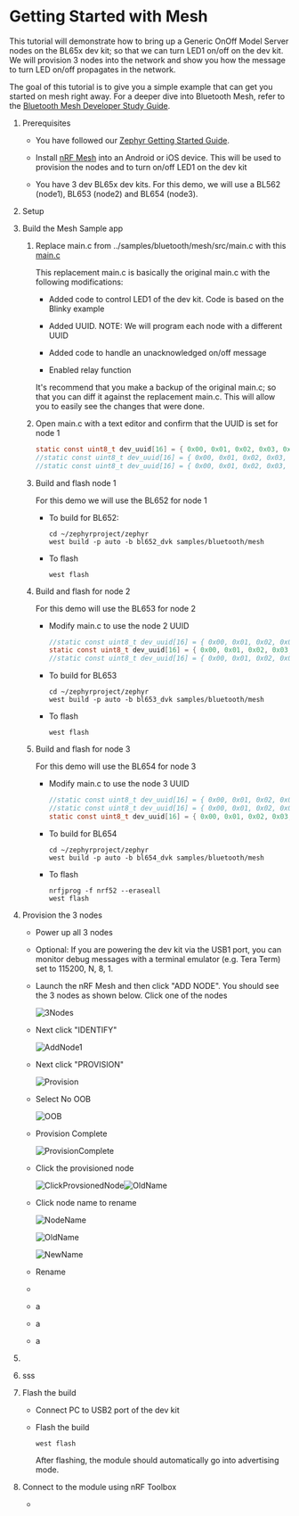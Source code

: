 # Getting Started with Mesh

This tutorial will demonstrate how to bring up a Generic OnOff Model Server nodes on the BL65x dev kit; so that we can turn LED1 on/off on the dev kit. We will provision 3 nodes into the network and show you how the message to turn LED on/off propagates in the network.

The goal of this tutorial is to give you a simple example that can get you started on mesh right away. For a deeper dive into Bluetooth Mesh,  refer to the [Bluetooth Mesh Developer Study Guide](https://www.bluetooth.com/blog/bluetooth-mesh-developer-study-guide-v2-0/). 



1. Prerequisites

   - You have followed our [Zephyr Getting Started Guide](ubuntu.md).

   - Install [nRF Mesh](https://www.nordicsemi.com/Software-and-tools/Development-Tools/nRF-Mesh) into an Android or iOS device. This will be used to provision the nodes and to turn on/off LED1 on the dev kit

   - You have 3 dev BL65x dev kits. For this demo, we will use a BL562 (node1), BL653 (node2) and BL654 (node3).

     

2. Setup

   

3. Build the Mesh Sample app

   1. Replace main.c from ../samples/bluetooth/mesh/src/main.c with this [main.c](../src/mesh/main.c)

      This replacement main.c is basically the original main.c with the following modifications:

      - Added code to control LED1 of the dev kit. Code is based on the Blinky example

      - Added UUID. NOTE: We will program each node with a different UUID

      - Added code to handle an unacknowledged on/off message
      - Enabled relay function

      It's recommend that you make a backup of the original main.c; so that you can diff it against the replacement main.c. This will allow you to easily see the changes that were done.

   2. Open main.c with a text editor and confirm that the UUID is set for node 1

      ```c
      static const uint8_t dev_uuid[16] = { 0x00, 0x01, 0x02, 0x03, 0x04, 0x05, 0x06, 0x07, 0x08,0x09, 0x0A, 0x0B, 0x0C, 0x0D, 0x0E, 0x01 }; //use for node 1
      //static const uint8_t dev_uuid[16] = { 0x00, 0x01, 0x02, 0x03, 0x04, 0x05, 0x06, 0x07, 0x08,0x09, 0x0A, 0x0B, 0x0C, 0x0D, 0x0E, 0x02 }; //use for node 2
      //static const uint8_t dev_uuid[16] = { 0x00, 0x01, 0x02, 0x03, 0x04, 0x05, 0x06, 0x07, 0x08,0x09, 0x0A, 0x0B, 0x0C, 0x0D, 0x0E, 0x03 }; //use for node 3
      ```

      

   3. Build and flash node 1

      For this demo we will use the BL652 for node 1

      - To build for BL652:

        ```
        cd ~/zephyrproject/zephyr
        west build -p auto -b bl652_dvk samples/bluetooth/mesh 
        ```

      - To flash

        ```
        west flash
        ```

        

   4. Build and flash for node 2

      For this demo will use the BL653 for node 2

      - Modify main.c to use the node 2 UUID

        ```c
        //static const uint8_t dev_uuid[16] = { 0x00, 0x01, 0x02, 0x03, 0x04, 0x05, 0x06, 0x07, 0x08,0x09, 0x0A, 0x0B, 0x0C, 0x0D, 0x0E, 0x01 }; //use for node 1
        static const uint8_t dev_uuid[16] = { 0x00, 0x01, 0x02, 0x03, 0x04, 0x05, 0x06, 0x07, 0x08,0x09, 0x0A, 0x0B, 0x0C, 0x0D, 0x0E, 0x02 }; //use for node 2
        //static const uint8_t dev_uuid[16] = { 0x00, 0x01, 0x02, 0x03, 0x04, 0x05, 0x06, 0x07, 0x08,0x09, 0x0A, 0x0B, 0x0C, 0x0D, 0x0E, 0x03 }; //use for node 3
        ```

        

      - To build for BL653

        ```
        cd ~/zephyrproject/zephyr
        west build -p auto -b bl653_dvk samples/bluetooth/mesh 
        ```

      - To flash

        ```
        west flash
        ```

   5. Build and flash for node 3

      For this demo will use the BL654 for node 3

      - Modify main.c to use the node 3 UUID

        ```c
        //static const uint8_t dev_uuid[16] = { 0x00, 0x01, 0x02, 0x03, 0x04, 0x05, 0x06, 0x07, 0x08,0x09, 0x0A, 0x0B, 0x0C, 0x0D, 0x0E, 0x01 }; //use for node 1
        //static const uint8_t dev_uuid[16] = { 0x00, 0x01, 0x02, 0x03, 0x04, 0x05, 0x06, 0x07, 0x08,0x09, 0x0A, 0x0B, 0x0C, 0x0D, 0x0E, 0x02 }; //use for node 2
        static const uint8_t dev_uuid[16] = { 0x00, 0x01, 0x02, 0x03, 0x04, 0x05, 0x06, 0x07, 0x08,0x09, 0x0A, 0x0B, 0x0C, 0x0D, 0x0E, 0x03 }; //use for node 3
        ```

        

      - To build for BL654

        ```
        cd ~/zephyrproject/zephyr
        west build -p auto -b bl654_dvk samples/bluetooth/mesh 
        ```

      - To flash

        ```
        nrfjprog -f nrf52 --eraseall
        west flash
        ```

   

4. Provision the 3 nodes

   - Power up all 3 nodes
   
   - Optional: If you are powering the dev kit via the USB1 port, you can monitor debug messages with a terminal emulator (e.g. Tera Term) set to 115200, N, 8, 1. 
   
   - Launch the nRF Mesh and then click "ADD NODE". You should see the 3 nodes as shown below. Click one of the nodes
   
     ![3Nodes](../images/mesh/3Nodes.png)
   
     
   
   - Next click "IDENTIFY"
   
     ![AddNode1](../images/mesh/AddNode1.png)
   
   - Next click "PROVISION"
   
     ![Provision](../images/mesh/Provision.png)
   
   - Select No OOB
   
     ![OOB](C:\GitHub\Test\images\mesh\OOB.png)
   
   - Provision Complete
   
     ![ProvisionComplete](../images/mesh/ProvisionComplete.png)
   
   - Click the provisioned node
   
     ![ClickProvsionedNode](../images/mesh/ClickProvsionedNode.png)![OldName](C:\GitHub\Test\images\mesh\OldName.png)
   
   - Click node name to rename
   
     ![NodeName](../images/mesh/NodeName.png)
   
     
   
     ![OldName](../images/mesh/OldName.png)
   
     
   
     ![NewName](../images/mesh/NewName.png)
   
     
   
   - Rename
   
   - 
   
   - a
   
   - a
   
   - a



5. 

6. sss

7. Flash the build

   - Connect PC to USB2 port of the dev kit

   - Flash the build

     ```
     west flash
     ```

     After flashing, the module should automatically go into advertising mode.

     

8. Connect to the module using nRF Toolbox

   - 

